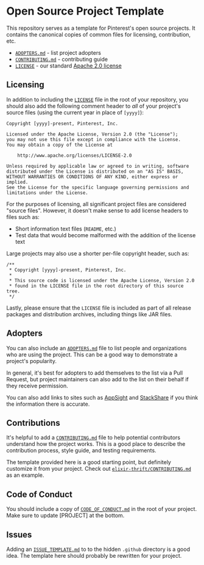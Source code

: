 # Open Source Project Template

This repository serves as a template for Pinterest's open source projects. It
contains the canonical copies of common files for licensing, contribution,
etc.

- [`ADOPTERS.md`](ADOPTERS.md) - list project adopters
- [`CONTRIBUTING.md`](CONTRIBUTING.md) - contributing guide
- [`LICENSE`](LICENSE) - our standard [Apache 2.0 license](https://www.apache.org/licenses/LICENSE-2.0)

## Licensing

In addition to including the [`LICENSE`](LICENSE) file in the root of your
repository, you should also add the following comment header to *all* of your
project's source files (using the current year in place of `[yyyy]`):

    Copyright [yyyy]-present, Pinterest, Inc.

    Licensed under the Apache License, Version 2.0 (the "License");
    you may not use this file except in compliance with the License.
    You may obtain a copy of the License at

        http://www.apache.org/licenses/LICENSE-2.0

    Unless required by applicable law or agreed to in writing, software
    distributed under the License is distributed on an "AS IS" BASIS,
    WITHOUT WARRANTIES OR CONDITIONS OF ANY KIND, either express or implied.
    See the License for the specific language governing permissions and
    limitations under the License.

For the purposes of licensing, all significant project files are considered
"source files". However, it doesn't make sense to add license headers to files
such as:

 - Short information text files (`README`, etc.)
 - Test data that would become malformed with the addition of the license text

Large projects may also use a shorter per-file copyright header, such as:

    /**
     * Copyright [yyyy]-present, Pinterest, Inc.
     *
     * This source code is licensed under the Apache License, Version 2.0
     * found in the LICENSE file in the root directory of this source tree.
     */

Lastly, please ensure that the `LICENSE` file is included as part of all
release packages and distribution archives, including things like JAR files.

## Adopters

You can also include an [`ADOPTERS.md`](ADOPTERS.md) file to list people and
organizations who are using the project. This can be a good way to demonstrate
a project's popularity.

In general, it's best for adopters to add themselves to the list via a Pull
Request, but project maintainers can also add to the list on their behalf
if they receive permission.

You can also add links to sites such as [AppSight][] and [StackShare][] if you
think the information there is accurate.

[AppSight]: https://www.appsight.io/
[StackShare]: https://stackshare.io/

## Contributions

It's helpful to add a [`CONTRIBUTING.md`](CONTRIBUTING.md) file to help
potential contributors understand how the project works. This is a good place
to describe the contribution process, style guide, and testing requirements.

The template provided here is a good starting point, but definitely customize
it from your project. Check out [`elixir-thrift/CONTRIBUTING.md`][et-contrib]
as an example.

[et-contrib]: https://github.com/pinterest/elixir-thrift/blob/master/CONTRIBUTING.md

## Code of Conduct

You should include a copy of [`CODE_OF_CONDUCT.md`](CODE_OF_CONDUCT.md) in the
root of your project. Make sure to update [PROJECT] at the bottom.

## Issues

Adding an [`ISSUE_TEMPLATE.md`](ISSUE_TEMPLATE.md) to to the hidden `.github`
directory is a good idea. The template here should probably be rewritten for
your project.
